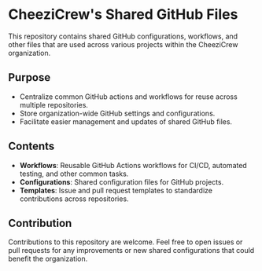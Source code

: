 # CheeziCrew's Shared GitHub Files

This repository contains shared GitHub configurations, workflows, and other files that are used across various projects within the CheeziCrew organization.

## Purpose

- Centralize common GitHub actions and workflows for reuse across multiple repositories.
- Store organization-wide GitHub settings and configurations.
- Facilitate easier management and updates of shared GitHub files.

## Contents

- **Workflows**: Reusable GitHub Actions workflows for CI/CD, automated testing, and other common tasks.
- **Configurations**: Shared configuration files for GitHub projects.
- **Templates**: Issue and pull request templates to standardize contributions across repositories.

## Contribution

Contributions to this repository are welcome. Feel free to open issues or pull requests for any improvements or new shared configurations that could benefit the organization.
